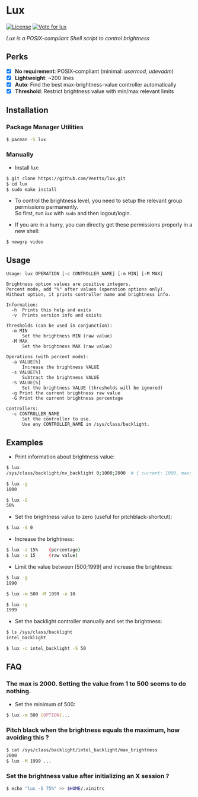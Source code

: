 Lux
===

[![License](https://img.shields.io/badge/license-GPLv3-blue.svg?style=flat)](https://github.com/Ventto/lux/blob/master/LICENSE)
[![Vote for lux](https://img.shields.io/badge/AUR-Vote_for-yellow.svg)](https://aur.archlinux.org/packages/lux/)

*Lux is a POSIX-compliant Shell script to control brightness*

## Perks

* [x] **No requirement**: POSIX-compliant (minimal: *usermod, udevadm*)
* [x] **Lightweight**: ~200 lines
* [x] **Auto**: Find the best max-brightness-value controller automatically
* [x] **Threshold**: Restrict brightness value with min/max relevant limits

## Installation

### Package Manager Utilities

```bash
$ pacman -S lux
```

### Manually

* Install *lux*:

```bash
$ git clone https://github.com/Ventto/lux.git
$ cd lux
$ sudo make install
```

* To control the brightness level, you need to setup the relevant group permissions
permanently.<br />So first, run *lux* with `sudo` and then logout/login.

* If you are in a hurry, you can directly get these permissions properly in a new shell:

```
$ newgrp video
```

## Usage

```
Usage: lux OPERATION [-c CONTROLLER_NAME] [-m MIN] [-M MAX]

Brightness option values are positive integers.
Percent mode, add "%" after values (operation options only).
Without option, it prints controller name and brightness info.

Information:
  -h  Prints this help and exits
  -v  Prints version info and exists

Thresholds (can be used in conjunction):
  -m MIN
      Set the brightness MIN (raw value)
  -M MAX
      Set the brightness MAX (raw value)

Operations (with percent mode):
  -a VALUE[%]
      Increase the brightness VALUE
  -s VALUE[%]
      Subtract the brightness VALUE
  -S VALUE[%]
      Set the brightness VALUE (thresholds will be ignored)
  -g Print the current brightness raw value
  -G Print the current brightness percentage

Controllers:
  -c CONTROLLER_NAME
      Set the controller to use.
      Use any CONTROLLER_NAME in /sys/class/backlight.
```

## Examples

* Print information about brightness value:

```bash
$ lux
/sys/class/backlight/nv_backlight 0;1000;2000  # { current: 1000, max: 2000 }

$ lux -g
1000

$ lux -G
50%
```

* Set the brightness value to zero (useful for pitchblack-shortcut):

```bash
$ lux -S 0
```

* Increase the brightness:

```bash
$ lux -a 15%    (percentage)
$ lux -a 15     (raw value)
```

* Limit the value between [500;1999] and increase the brightness:

```bash
$ lux -g
1990

$ lux -m 500 -M 1999 -a 10

$ lux -g
1999
```

* Set the backlight controller manually and set the brightness:

```bash
$ ls /sys/class/backlight
intel_backlight

$ lux -c intel_backlight -S 50
```

## FAQ

### The max is 2000. Setting the value from 1 to 500 seems to do nothing.

* Set the minimum of 500:

```bash
$ lux -m 500 [OPTION]...
```

### Pitch black when the brightness equals the maximum, how avoiding this ?

```bash
$ cat /sys/class/backlight/intel_backlight/max_brightness
2000
$ lux -M 1999 ...
```

### Set the brightness value after initializing an X session ?

```bash
$ echo "lux -S 75%" >> $HOME/.xinitrc
```
